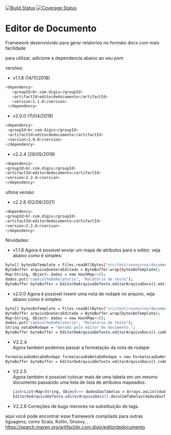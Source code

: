 [![Build Status](https://travis-ci.org/somosdigix/editordedocumentos.svg?branch=master)](https://travis-ci.org/somosdigix/editordedocumentos)
[![Coverage Status](https://coveralls.io/repos/github/somosdigix/editordedocumentos/badge.svg?branch=master)](https://coveralls.io/github/somosdigix/editordedocumentos?branch=master)

# Editor de Documento

Framework desenvolvido para gerar relatorios no formato docx com mais facilidade

para utilizar, adicione a dependencia abaixo ao seu pom

versões:
- v1.1.8 (14/11/2018)
``` sh
<dependency>
   <groupId>br.com.digix</groupId>
   <artifactId>editordedocumento</artifactId>
   <version>1.1.8</version>
 </dependency> 
 ```
 - v2.0.0 (11/04/2019)
 ``` sh
<dependency>
  <groupId>br.com.digix</groupId>
  <artifactId>editordedocumento</artifactId>
  <version>2.0.0</version>
</dependency>
 ```
 - v2.2.4 (29/05/2019)
  ``` sh
<dependency>
  <groupId>br.com.digix</groupId>
  <artifactId>editordedocumento</artifactId>
  <version>2.2.4</version>
</dependency>
 ```
 ultima versão: 
 - v2.2.6 (02/08/2021)
  ``` sh
<dependency>
  <groupId>br.com.digix</groupId>
  <artifactId>editordedocumento</artifactId>
  <version>2.2.6</version>
</dependency>
 ```
 
 Novidades:
  
  - v1.1.8
   Agora é possivel enviar um mapa de atributos para o editor, veja abaixo como é simples: 
   ``` sh
   byte[] bytesDoTemplate = Files.readAllBytes("src/test/resources/documento.docx");
   ByteBuffer arquivoQueSeraEditado = ByteBuffer.wrap(bytesDoTemplate);
   Map<String, Object> dados = new HashMap<>();
   dados.put("cabecalhoDoRelatorio", "Relatório de teste");
   ByteBuffer byteBuffer = EditorDeArquivoDeTexto.editarArquivoDocx().editar(arquivoQueSeraEditado, dados);
  ```
 - v2.0.0
 Agora é possivel inserir uma nota de rodapé no arquivo, veja abaixo como é simples:
  ``` sh
  byte[] bytesDoTemplate = Files.readAllBytes("src/test/resources/documento.docx");
  ByteBuffer arquivoQueSeraEditado = ByteBuffer.wrap(bytesDoTemplate);
  Map<String, Object> dados = new HashMap<>();
  dados.put("cabecalhoDoRelatorio", "Relatório de teste");
  String notaDeRodape = "Gerado pelo editor de documento.";
  ByteBuffer byteBuffer = EditorDeArquivoDeTexto.editarArquivoDocx().comNotaDeRodape(notaDeRodape).editar(arquivoQueSeraEditado, dados);
   ```
 - V2.2.4  
  Agora também podemos passar a formatação da nota de rodapé:
  ``` sh
  FormatacaoDaNotaDeRodape formatacaoDaNotaDeRodape = new FormatacaoDaNotaDeRodape().comTamanhoDaFonte(8).comFonte("Arial").comAlinhamento(AlinhamentoDaNotaDeRodape.DIREITA);
  ByteBuffer byteBuffer = EditorDeArquivoDeTexto.editarArquivoDocx().comNotaDeRodape(notaDeRodape,formatacaoDaNotaDeRodape).editar(arquivoQueSeraEditado, dados);
  ```

- V2.2.5  
  Agora também é possível colocar mais de uma tabela em um mesmo documento passando uma lista de lista de atributos mapeados:
  ``` sh
  List<List<Map<String, Object>>> dadosDasTabelas = Arrays.asList(dadosDaPrimeiraTabela, dadosDaSegundaTabela);
  EditorDeArquivoDeTexto.editarArquivoDocx().docxComTabelas(dadosDasTabelas, formatacao).editar(arquivoQueSeraEditado, mapaDeDadosDoDocumento);
  ```
 
 - V2.2.6
  Correções de bugs menores na substituição de tags.

aqui você pode encontrar esse framework compilado para outras liguagens, como Scala, Kotlin, Groovy...
https://search.maven.org/artifact/br.com.digix/editordedocumento
